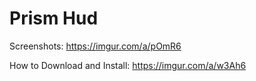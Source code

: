 # Prism Hud

Screenshots: https://imgur.com/a/pOmR6

How to Download and Install: https://imgur.com/a/w3Ah6
